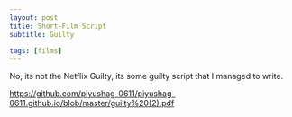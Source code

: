 ```yaml
---
layout: post
title: Short-Film Script
subtitle: Guilty

tags: [films]
---
```


No, its not the Netflix Guilty, its some guilty script that I managed to write.

https://github.com/piyushag-0611/piyushag-0611.github.io/blob/master/guilty%20(2).pdf


